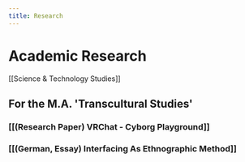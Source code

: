 ```yaml
---
title: Research
---
```


# Academic Research

[[Science & Technology Studies]]

## For the M.A. 'Transcultural Studies' 

### [[(Research Paper) VRChat - Cyborg Playground]]

### [[(German, Essay) Interfacing As Ethnographic Method]]
